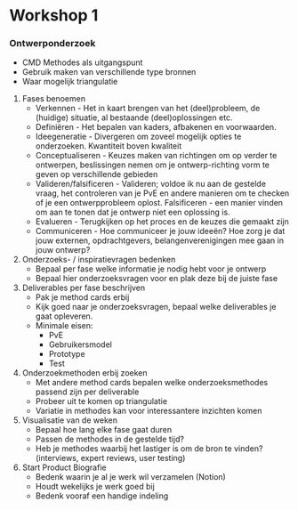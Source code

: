 # Workshop 1

### Ontwerponderzoek

* CMD Methodes als uitgangspunt
* Gebruik maken van verschillende type bronnen
* Waar mogelijk triangulatie

1. Fases benoemen
   * Verkennen - Het in kaart brengen van het (deel)probleem, de (huidige) situatie, al bestaande (deel)oplossingen etc.
   * Definiëren - Het bepalen van kaders, afbakenen en voorwaarden.
   * Ideegeneratie - Divergeren om zoveel mogelijk opties te onderzoeken. Kwantiteit boven kwaliteit
   * Conceptualiseren - Keuzes maken van richtingen om op verder te ontwerpen, beslissingen nemen om je ontwerp-richting vorm te geven op verschillende gebieden
   * Valideren/falsificeren - Valideren; voldoe ik nu aan de gestelde vraag, het controleren van je PvE en andere manieren om te checken of je een ontwerpprobleem oplost. Falsificeren - een manier vinden om aan te tonen dat je ontwerp niet een oplossing is.
   * Evalueren - Terugkijken op het proces en de keuzes die gemaakt zijn
   * Communiceren - Hoe communiceer je jouw ideeën? Hoe zorg je dat jouw externen, opdrachtgevers, belangenverenigingen mee gaan in jouw ontwerp?
2. Onderzoeks- / inspiratievragen bedenken
   * Bepaal per fase welke informatie je nodig hebt voor je ontwerp
   * Bepaal hier onderzoeksvragen voor en plak deze bij de juiste fase
3. Deliverables per fase beschrijven
   * Pak je method cards erbij
   * Kijk goed naar je onderzoeksvragen, bepaal welke deliverables je gaat opleveren.
   * Minimale eisen:
     * PvE
     * Gebruikersmodel
     * Prototype
     * Test
4. Onderzoekmethoden erbij zoeken
   * Met andere method cards bepalen welke onderzoeksmethodes passend zijn per deliverable
   * Probeer uit te komen op triangulatie
   * Variatie in methodes kan voor interessantere inzichten komen
5. Visualisatie van de weken
   * Bepaal hoe lang elke fase gaat duren
   * Passen de methodes in de gestelde tijd?
   * Heb je methodes waarbij het lastiger is om de bron te vinden? (interviews, expert reviews, user testing)
6. Start Product Biografie
   * Bedenk waarin je al je werk wil verzamelen (Notion)
   * Houdt wekelijks je werk goed bij
   * Bedenk vooraf een handige indeling
